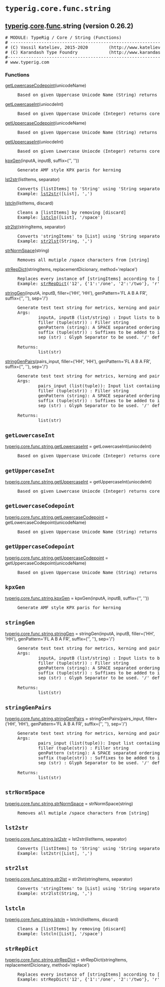 

<a name="typerig.core.func.string"></a>

# `typerig.core.func.string`


<h2><a href="./typerig.html">typerig</a>.<a href="./typerig.core.html">core</a>.<a href="./typerig.core.func.html">func</a>.string (<span class="info">version 0.26.2)</h2> <div class="module">  <div class="docstring">

<pre class="doc" markdown="0"># MODULE: TypeRig / Core / String (Functions)
# -----------------------------------------------------------
# (C) Vassil Kateliev, 2015-2020        (http://www.kateliev.com)
# (C) Karandash Type Foundry            (http://www.karandash.eu)
#------------------------------------------------------------
# www.typerig.com</pre>

</div>  <div class="functions"><h3>Functions</h3><dl class="functions"><dl class="function"><dt><a name="-getLowercaseCodepoint" href="#-getLowercaseCodepoint"><span class="function-name">getLowercaseCodepoint</span></a><span class="argspec">(unicodeName)</span></dt><dd>

<pre class="doc" markdown="0">Based on given Uppercase Unicode Name (String) returns coresponding Lowercase Unicode Name! Names are in Adobe uniXXXX format</pre>

</dd></dl>

<dl class="function"><dt><a name="-getLowercaseInt" href="#-getLowercaseInt"><span class="function-name">getLowercaseInt</span></a><span class="argspec">(uniocdeInt)</span></dt><dd>

<pre class="doc" markdown="0">Based on given Uppercase Unicode (Integer) returns coresponding Lowercase Unicode (Integer)</pre>

</dd></dl>

<dl class="function"><dt><a name="-getUppercaseCodepoint" href="#-getUppercaseCodepoint"><span class="function-name">getUppercaseCodepoint</span></a><span class="argspec">(unicodeName)</span></dt><dd>

<pre class="doc" markdown="0">Based on given Uppercase Unicode Name (String) returns coresponding Uppercase Unicode Name! Names are in Adobe uniXXXX format</pre>

</dd></dl>

<dl class="function"><dt><a name="-getUppercaseInt" href="#-getUppercaseInt"><span class="function-name">getUppercaseInt</span></a><span class="argspec">(uniocdeInt)</span></dt><dd>

<pre class="doc" markdown="0">Based on given Lowercase Uniocde (Integer) returns coresponding Uppercase Unicode (Integer)</pre>

</dd></dl>

<dl class="function"><dt><a name="-kpxGen" href="#-kpxGen"><span class="function-name">kpxGen</span></a><span class="argspec">(inputA, inputB, suffix<span class="parameter-default">=('', '')</span>)</span></dt><dd>

<pre class="doc" markdown="0">Generate AMF style KPX paris for kerning</pre>

</dd></dl>

<dl class="function"><dt><a name="-lst2str" href="#-lst2str"><span class="function-name">lst2str</span></a><span class="argspec">(listItems, separator)</span></dt><dd>

<pre class="doc" markdown="0">Converts [listItems] to 'String' using 'String separator'
Example: <a href="#-lst2str">lst2str</a>([List], ',')</pre>

</dd></dl>

<dl class="function"><dt><a name="-lstcln" href="#-lstcln"><span class="function-name">lstcln</span></a><span class="argspec">(listItems, discard)</span></dt><dd>

<pre class="doc" markdown="0">Cleans a [listItems] by removing [discard]
Example: <a href="#-lstcln">lstcln</a>([List], '/space')</pre>

</dd></dl>

<dl class="function"><dt><a name="-str2lst" href="#-str2lst"><span class="function-name">str2lst</span></a><span class="argspec">(stringItems, separator)</span></dt><dd>

<pre class="doc" markdown="0">Converts 'stringItems' to [List] using 'String separator'
Example: <a href="#-str2lst">str2lst</a>(String, ',')</pre>

</dd></dl>

<dl class="function"><dt><a name="-strNormSpace" href="#-strNormSpace"><span class="function-name">strNormSpace</span></a><span class="argspec">(string)</span></dt><dd>

<pre class="doc" markdown="0">Removes all mutiple /space characters from [string]</pre>

</dd></dl>

<dl class="function"><dt><a name="-strRepDict" href="#-strRepDict"><span class="function-name">strRepDict</span></a><span class="argspec">(stringItems, replacementDicionary, method<span class="parameter-default">='replace'</span>)</span></dt><dd>

<pre class="doc" markdown="0">Replaces every instance of [stringItems] according to [replacementDicionary] using 'replace' ('r') or 'consecutive' replacement ('c') [method]s
Example: <a href="#-strRepDict">strRepDict</a>('12', {'1':'/one', '2':'/two'}, 'r')</pre>

</dd></dl>

<dl class="function"><dt><a name="-stringGen" href="#-stringGen"><span class="function-name">stringGen</span></a><span class="argspec">(inputA, inputB, filler<span class="parameter-default">=('HH', 'HH')</span>, genPattern<span class="parameter-default">='FL A B A FR'</span>, suffix<span class="parameter-default">=('', '')</span>, sep<span class="parameter-default">='/'</span>)</span></dt><dd>

<pre class="doc" markdown="0">Generate test text string for metrics, kerning and pairs/phrases
Args:
        inputA, inputB (list/string) : Input lists to be paired
        filler (tuple(str)) : Filler string 
        genPattern (string): A SPACE separated ordering pattern, where FL, FR is Filler Left/Right and A, B are input strings
        suffix (tuple(str)) : Suffixes to be added to inputs A and B
        sep (str) : Glyph Separator to be used. '/' default for Fontlab

Returns:
        list(str)</pre>

</dd></dl>

<dl class="function"><dt><a name="-stringGenPairs" href="#-stringGenPairs"><span class="function-name">stringGenPairs</span></a><span class="argspec">(pairs_input, filler<span class="parameter-default">=('HH', 'HH')</span>, genPattern<span class="parameter-default">='FL A B A FR'</span>, suffix<span class="parameter-default">=('', '')</span>, sep<span class="parameter-default">='/'</span>)</span></dt><dd>

<pre class="doc" markdown="0">Generate test text string for metrics, kerning and pairs/phrases
Args:
        pairs_input (list(tuple)): Input list contaiing pairs
        filler (tuple(str)) : Filler string 
        genPattern (string): A SPACE separated ordering pattern, where FL, FR is Filler Left/Right and A, B are input strings
        suffix (tuple(str)) : Suffixes to be added to inputs A and B
        sep (str) : Glyph Separator to be used. '/' default for Fontlab

Returns:
        list(str)</pre>

</dd></dl>
</dl></div></div>


<a name="typerig.core.func.string.getLowercaseInt"></a>

## `getLowercaseInt`


<dl class="function"><dt><a name="-typerig.core.func.string.getLowercaseInt" href="#-typerig.core.func.string.getLowercaseInt"><span class="function-name">typerig.core.func.string.getLowercaseInt</span></a> = getLowercaseInt<span class="argspec">(uniocdeInt)</span></dt><dd>

<pre class="doc" markdown="0">Based on given Uppercase Unicode (Integer) returns coresponding Lowercase Unicode (Integer)</pre>

</dd></dl>



<a name="typerig.core.func.string.getUppercaseInt"></a>

## `getUppercaseInt`


<dl class="function"><dt><a name="-typerig.core.func.string.getUppercaseInt" href="#-typerig.core.func.string.getUppercaseInt"><span class="function-name">typerig.core.func.string.getUppercaseInt</span></a> = getUppercaseInt<span class="argspec">(uniocdeInt)</span></dt><dd>

<pre class="doc" markdown="0">Based on given Lowercase Uniocde (Integer) returns coresponding Uppercase Unicode (Integer)</pre>

</dd></dl>



<a name="typerig.core.func.string.getLowercaseCodepoint"></a>

## `getLowercaseCodepoint`


<dl class="function"><dt><a name="-typerig.core.func.string.getLowercaseCodepoint" href="#-typerig.core.func.string.getLowercaseCodepoint"><span class="function-name">typerig.core.func.string.getLowercaseCodepoint</span></a> = getLowercaseCodepoint<span class="argspec">(unicodeName)</span></dt><dd>

<pre class="doc" markdown="0">Based on given Uppercase Unicode Name (String) returns coresponding Lowercase Unicode Name! Names are in Adobe uniXXXX format</pre>

</dd></dl>



<a name="typerig.core.func.string.getUppercaseCodepoint"></a>

## `getUppercaseCodepoint`


<dl class="function"><dt><a name="-typerig.core.func.string.getUppercaseCodepoint" href="#-typerig.core.func.string.getUppercaseCodepoint"><span class="function-name">typerig.core.func.string.getUppercaseCodepoint</span></a> = getUppercaseCodepoint<span class="argspec">(unicodeName)</span></dt><dd>

<pre class="doc" markdown="0">Based on given Uppercase Unicode Name (String) returns coresponding Uppercase Unicode Name! Names are in Adobe uniXXXX format</pre>

</dd></dl>



<a name="typerig.core.func.string.kpxGen"></a>

## `kpxGen`


<dl class="function"><dt><a name="-typerig.core.func.string.kpxGen" href="#-typerig.core.func.string.kpxGen"><span class="function-name">typerig.core.func.string.kpxGen</span></a> = kpxGen<span class="argspec">(inputA, inputB, suffix<span class="parameter-default">=('', '')</span>)</span></dt><dd>

<pre class="doc" markdown="0">Generate AMF style KPX paris for kerning</pre>

</dd></dl>



<a name="typerig.core.func.string.stringGen"></a>

## `stringGen`


<dl class="function"><dt><a name="-typerig.core.func.string.stringGen" href="#-typerig.core.func.string.stringGen"><span class="function-name">typerig.core.func.string.stringGen</span></a> = stringGen<span class="argspec">(inputA, inputB, filler<span class="parameter-default">=('HH', 'HH')</span>, genPattern<span class="parameter-default">='FL A B A FR'</span>, suffix<span class="parameter-default">=('', '')</span>, sep<span class="parameter-default">='/'</span>)</span></dt><dd>

<pre class="doc" markdown="0">Generate test text string for metrics, kerning and pairs/phrases
Args:
        inputA, inputB (list/string) : Input lists to be paired
        filler (tuple(str)) : Filler string 
        genPattern (string): A SPACE separated ordering pattern, where FL, FR is Filler Left/Right and A, B are input strings
        suffix (tuple(str)) : Suffixes to be added to inputs A and B
        sep (str) : Glyph Separator to be used. '/' default for Fontlab

Returns:
        list(str)</pre>

</dd></dl>



<a name="typerig.core.func.string.stringGenPairs"></a>

## `stringGenPairs`


<dl class="function"><dt><a name="-typerig.core.func.string.stringGenPairs" href="#-typerig.core.func.string.stringGenPairs"><span class="function-name">typerig.core.func.string.stringGenPairs</span></a> = stringGenPairs<span class="argspec">(pairs_input, filler<span class="parameter-default">=('HH', 'HH')</span>, genPattern<span class="parameter-default">='FL A B A FR'</span>, suffix<span class="parameter-default">=('', '')</span>, sep<span class="parameter-default">='/'</span>)</span></dt><dd>

<pre class="doc" markdown="0">Generate test text string for metrics, kerning and pairs/phrases
Args:
        pairs_input (list(tuple)): Input list contaiing pairs
        filler (tuple(str)) : Filler string 
        genPattern (string): A SPACE separated ordering pattern, where FL, FR is Filler Left/Right and A, B are input strings
        suffix (tuple(str)) : Suffixes to be added to inputs A and B
        sep (str) : Glyph Separator to be used. '/' default for Fontlab

Returns:
        list(str)</pre>

</dd></dl>



<a name="typerig.core.func.string.strNormSpace"></a>

## `strNormSpace`


<dl class="function"><dt><a name="-typerig.core.func.string.strNormSpace" href="#-typerig.core.func.string.strNormSpace"><span class="function-name">typerig.core.func.string.strNormSpace</span></a> = strNormSpace<span class="argspec">(string)</span></dt><dd>

<pre class="doc" markdown="0">Removes all mutiple /space characters from [string]</pre>

</dd></dl>



<a name="typerig.core.func.string.lst2str"></a>

## `lst2str`


<dl class="function"><dt><a name="-typerig.core.func.string.lst2str" href="#-typerig.core.func.string.lst2str"><span class="function-name">typerig.core.func.string.lst2str</span></a> = lst2str<span class="argspec">(listItems, separator)</span></dt><dd>

<pre class="doc" markdown="0">Converts [listItems] to 'String' using 'String separator'
Example: lst2str([List], ',')</pre>

</dd></dl>



<a name="typerig.core.func.string.str2lst"></a>

## `str2lst`


<dl class="function"><dt><a name="-typerig.core.func.string.str2lst" href="#-typerig.core.func.string.str2lst"><span class="function-name">typerig.core.func.string.str2lst</span></a> = str2lst<span class="argspec">(stringItems, separator)</span></dt><dd>

<pre class="doc" markdown="0">Converts 'stringItems' to [List] using 'String separator'
Example: str2lst(String, ',')</pre>

</dd></dl>



<a name="typerig.core.func.string.lstcln"></a>

## `lstcln`


<dl class="function"><dt><a name="-typerig.core.func.string.lstcln" href="#-typerig.core.func.string.lstcln"><span class="function-name">typerig.core.func.string.lstcln</span></a> = lstcln<span class="argspec">(listItems, discard)</span></dt><dd>

<pre class="doc" markdown="0">Cleans a [listItems] by removing [discard]
Example: lstcln([List], '/space')</pre>

</dd></dl>



<a name="typerig.core.func.string.strRepDict"></a>

## `strRepDict`


<dl class="function"><dt><a name="-typerig.core.func.string.strRepDict" href="#-typerig.core.func.string.strRepDict"><span class="function-name">typerig.core.func.string.strRepDict</span></a> = strRepDict<span class="argspec">(stringItems, replacementDicionary, method<span class="parameter-default">='replace'</span>)</span></dt><dd>

<pre class="doc" markdown="0">Replaces every instance of [stringItems] according to [replacementDicionary] using 'replace' ('r') or 'consecutive' replacement ('c') [method]s
Example: strRepDict('12', {'1':'/one', '2':'/two'}, 'r')</pre>

</dd></dl>

